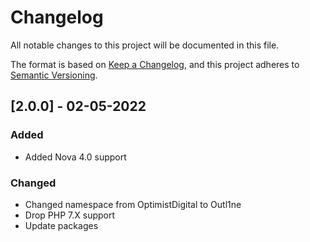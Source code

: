 # Changelog

All notable changes to this project will be documented in this file.

The format is based on [Keep a Changelog](https://keepachangelog.com/en/1.0.0/),
and this project adheres to [Semantic Versioning](https://semver.org/spec/v2.0.0.html).

## [2.0.0] - 02-05-2022

### Added

- Added Nova 4.0 support

### Changed

- Changed namespace from OptimistDigital to Outl1ne
- Drop PHP 7.X support
- Update packages
